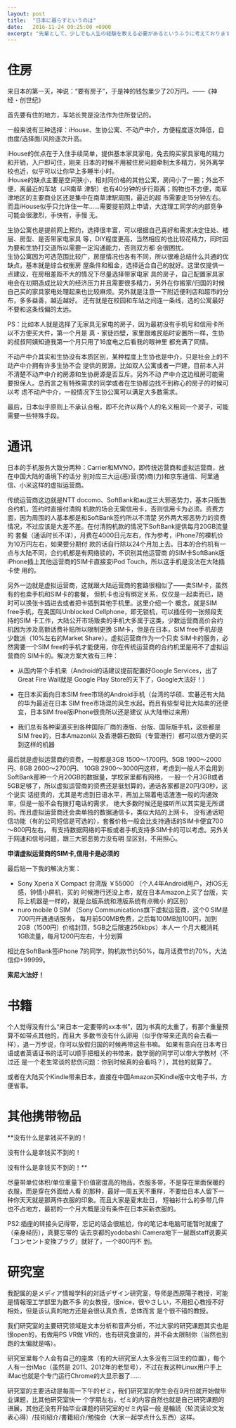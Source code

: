 ```yaml
---
layout: post
title:  "日本に暮らすというのは"
date:   2016-11-24 09:25:00 +0900
excerpt: "先輩として、少しでも人生の経験を教える必要があるというふうに考えております"
---
```


# 住房

来日本的第一天，神说：“要有房子”，于是神的钱包里少了20万円。——《神经・创世纪》

首先要有住的地方，车站长凳是没法作为住所登记的。

一般来说有三种选择：iHouse、生协公寓、不动产中介，方便程度逐次降低，自由度/选择面/风险逐次升高。

iHouse的优点在于入住手续简单，提供基本家具家电，免去购买家具家电的精力和开销，入户即可住，刚来
日本的时候不用被住房问题牵制太多精力，另外离学校也近，似乎可以让你早上多睡半小时。  
iHouse的缺点主要是空间狭小，相对同价格的其他公寓，房间小了一圈；外出不便，离最近的车站（JR南草
津駅）也有40分钟的步行距离；购物也不方便，南草津地区的主要商业区还是集中在南草津駅周围，最近的超
市需要走15分钟左右。  
而且iHouse似乎只允许住一年……需要提前网上申请，大连理工同学的内部竞争可能会很激烈，手快有，手慢
无。

生协公寓也是提前网上预约，选择很丰富，可以根据自己喜好和需求决定住处、楼层、房型、是否带家电家具
等，DIY程度更高，当然相应的也比较花精力，同时因为要和生协打交道所以需要一定沟通能力，否则双方都
会很困扰。  
生协公寓因为可选范围比较广，房屋情况也各有不同，所以很难总结什么共通的优缺点，基本就是综合权衡房
屋条件和租金，选择适合自己的就好。这里仅提供一点建议，在房租差距不大的情况下尽量选择带家电家
具的房子，自己配置家具家电会在初期造成比较大的经济压力并且需要很多精力，另外在你搬家/归国的时候
自己买的家具家电处理起来也比较麻烦。另外就是注意一下附近便利店和超市的分布，多多益善，越近越好。
还有就是在校园和车站之间连一条线，选的公寓最好不要和这条线偏的太远。

PS：比如本人就是选择了无家具无家电的房子，因为最初没有手机号和信用卡所以不方便买大件，第一个月是
真・家徒四壁，家里跟难民临时安置所一样，生协的叔叔阿姨知道我第一个月只用了16度电之后看我的眼神里
都充满了同情。

不动产中介其实和生协没有本质区别，某种程度上生协也是中介，只是社会上的不动产中介拥有许多生协不会
提供的房源，比如双人公寓或者一戸建，目前本人并不清楚不动产中介的房源和生协房源是否互斥。另外不动
产中介这边租房可能需要担保人。总而言之有特殊需求的同学或者在生协那边找不到称心的房子的时候可以考
虑不动产中介，一般情况下生协公寓可以满足大多数需求。

最后，日本似乎原则上不承认合租，即不允许以两个人的名义租同一个房子，可能需要一些特殊手段。

# 通讯

日本的手机服务大致分两种：Carrier和MVNO，即传统运营商和虚拟运营商，放在中国大陆的语境下的话分
别对应三大运(恶)营(势)商(力)和京东通信、阿里通信、小米这样的虚拟运营商。  

传统运营商这边就是NTT docomo、SoftBank和au这三大邪恶势力，基本只贩售合约机，签约时直接付清购
机款的场合无需信用卡，否则信用卡为必须。资费方面，因为周围的人基本都是和SoftBank签约所以不清楚
另外两大邪恶势力的资费情况，不过应该是大差不差。在付清购机款的情况下SoftBank提供每月20GB流量的
套餐（通话时长不详），月费在4000日元左右，作为参考，iPhone7的裸机价为10万円左右，如果要分期付
款的话自行除以24个月加上去。日本的合约机有一点与大陆不同，合约机都是有网络锁的，不识别其他运营商
的SIM卡SoftBank版iPhone插上其他运营商的SIM卡直接变iPod Touch，所以这手机是没法在大陆插卡使
用的。

另外一边就是虚拟运营商，这就跟大陆运营商的套路很相似了——卖SIM卡，虽然有的也卖手机和SIM卡的套餐，
但机卡也没有绑定关系，仅仅是一起卖而已，随时可以换张卡插进去或者把卡插到其他手机里。这里介绍一个
概念，就是SIM free手机，在美国叫Unblocked Cellphone，即无锁机，可以插任何一张频段支持的SIM
卡工作，大陆公开市场贩卖的手机大多属于这类，少数运营商高价合约机因为涉及高额话费补贴所以限制更换
SIM卡，但是在日本，SIM free手机却是少数派（10%左右的Market Share）。虚拟运营商作为一个只卖
SIM卡的服务，必然需要一个SIM free的手机才能使用，你在传统运营商的合约机里是用不了虚拟运营商的
SIM卡的。解决方案大致有三种：  
+ 从国内带个手机来（Android的话建议提前配置好Google Services，出了Great Fire Wall就是
Google Play Store的天下了，Google大法好！）

+ 在日本买面向日本SIM free市场的Android手机（台湾的华硕、宏碁还有大陆的华为最近在日本
SIM free市场混的风生水起，而且有些型号比大陆卖的还便宜，日本SIM free版iPhone很贵所以还是建议
从大陆带过来用）

+ 我们总有各种渠道买到各种国际厂商的港版、台版、国际版手机，这些都是SIM free的，日本Amazon以
及香港磐石数码（专营港行）都可以很方便的买到这样的机器

最后就是虚拟运营商的资费，一般都是3GB 1500～1700円、5GB 1900～2000円、8GB 2600～2700円、
10GB 2900～3000円这样，考虑到一般人不会用到SoftBank那种一个月20GB的数据量，学校家里都有网络，
一般一个月3GB或者5GB足够了，所以虚拟运营商的资费还是挺划算的，通话各家都是20円/30秒，这个说实
话挺贵的，尤其是考虑到日语水平，再加上隔着电话渣渣一般的沟通效率，但是一般不会有拨打电话的需求，
绝大多数时候还是接听所以其实是无所谓的。而且虚拟运营商还会卖单独的数据通信卡，类似大陆的上网卡，
没有通话短信功能（有的公司短信是可选的），套餐价格一般会比支持通话的SIM卡便宜700～800円左右，
有支持数据网络的平板或者手机支持多SIM卡的可以考虑。另外关于网速和信号问题，跟三大邪恶势力没有明
显区别，不用担心。

**申请虚拟运营商的SIM卡,信用卡是必须的**

最后贴一下我的解决方案：

+ Sony Xperia X Compact 台湾版 ￥55000 （个人4年Android用户，对iOS无感，钟情小屏机，买的
时候港行还没上市，就在日本Amazon上买了台版，实际上机器是一样的，就是台版系统和港版系统有点微小
的区别）
+ nuro mobile 0 SIM （Sony Communications旗下虚拟运营商，这个0 SIM是700円开通通话服务，
每月前500MB免费，之后每100MB加100円，加到2GB（1500円）价格封顶，5GB之后限速256kbps）本人一
个月大概消耗1GB流量，每月1200円左右，十分划算

相比在SoftBank签iPhone 7的同学，购机款节约50%，每月话费节约70%，大法信仰+99999。

**索尼大法好！**

# 书籍

个人觉得没有什么“来日本一定要带的xx本书”，因为书真的太重了，有那个重量预算不如带点其他的，而且大
多数书没有什么卵用（似乎你带来还真的会去看一样），退一万步说，你可以放假归国的时候再带这些书嘛。
如果有意向在日本考日语或者英语证书的话可以顺手把相关的书带来，数学弱的同学可以带大学教材（不过还
是一个老生常谈的悲伤问题：你到时候真的会看吗？），其他的就算了。

或者在大陆买个Kindle带来日本，直接在中国Amazon买Kindle版中文电子书，方便省事。

# 其他携带物品

**没有什么是拿钱买不到的！

没有什么是拿钱买不到的！

没有什么是拿钱买不到的！**

尽量带单位体积/单位重量下价值密度高的物品，衣服多带，不是穿在里面保暖的衣服，而是穿在外面给人看
的那种，最好一周五天不重样，不要给日本人留下一种你天天就是那两件衣服的印象。而且大家是夏末赴日，
短袖衫什么的多带几件也不占地方，最初的一个月大概是没有条件在日本买新衣服的。

PS2:插座的转接头记得带，忘记的话会很尴尬，你的笔记本电脑可能暂时就废了（亲身经历），真要忘带的
话去京都的yodobashi Camera地下一层跟staff说要买「コンセント変換プラグ」就好了，一个800円不
到。

# 研究室

我配属的是メディア情報学科的対話デザイン研究室，导师是西原陽子教授，可能是情報理工学部里为数不多
的女教授，很nice，很やさしい，不用担心教授不好相处，但是该认真的地方还是会很认真负责，总体而言
是个很不错的教授。

我们研究室的主要研究领域是文本分析和音声分析，不过大家的研究课题其实也是很open的，有做用PS VR做
VR的，也有研究食谱的，并不会太限制你（当然也别跑的太偏就是咯）。

研究室里每个人会有自己的座席（有的大研究室人太多没有三回生的位置），每个人有一台iMac（虽然是
2011、2012年的老型号），不过在我这种Linux用户手上iMac也就是个专门运行Chrome的大显示器了……

研究室的主要活动是每周一下午的ゼミ，我们研究室的学生会在9月份就开始做毕业课题，比其他研究室快一
个学期左右，ゼミ的内容自然也就是自己研究课题的进展，其他还没有开始毕业课题的研究室的ゼミ内容一般
是輪読（轮流读论文发表心得）/技術紹介/書籍紹介/勉強会（大家一起学点什么东西）这样。
